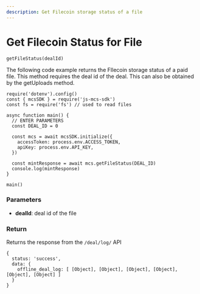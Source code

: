 ```yaml
---
description: Get Filecoin storage status of a file
---
```


# Get Filecoin Status for File

`getFileStatus(dealId)`

The following code example returns the FIlecoin storage status of a paid file. This method requires the deal id of the deal. This can also be obtained by the getUploads method.

```
require('dotenv').config()
const { mcsSDK } = require('js-mcs-sdk')
const fs = require('fs') // used to read files

async function main() {
  // ENTER PARAMETERS
  const DEAL_ID = 0
  
  const mcs = await mcsSDK.initialize({
    accessToken: process.env.ACCESS_TOKEN,
    apiKey: process.env.API_KEY,
  })
  
  const mintResponse = await mcs.getFileStatus(DEAL_ID)
  console.log(mintResponse)
}

main()
```

### Parameters

* **dealId**: deal id of the file

### Return

Returns the response from the `/deal/log/` API

```
{
  status: 'success',
  data: {
    offline_deal_log: [ [Object], [Object], [Object], [Object], [Object], [Object] ]
  }
}
```
